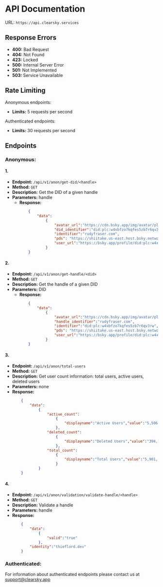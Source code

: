 # API Documentation

URL: `https://api.clearsky.services`

## Response Errors
- **400:** Bad Request
- **404:** Not Found
- **423:** Locked
- **500:** Internal Server Error
- **501:** Not Implemented
- **503:** Service Unavailable

## Rate Limiting

Anonymous endpoints:
- **Limits:** 5 requests per second

Authenticated endpoints:
- **Limits:** 30 requests per second

## Endpoints

### Anonymous:

#### 1.

- **Endpoint:** `/api/v1/anon/get-did/<handle>`
- **Method:** `GET`
- **Description:** Get the DID of a given handle
- **Parameters:** handle
  - **Response:**
      ```json
          {
              "data":
                  {
                      "avatar_url":"https://cdn.bsky.app/img/avatar/plain/did:plc:w4xbfzo7kqfes5zb7r6qv3rw/bafkreicbh2mxpza6xhdwfwdvro33jlioue3g4elfp75u3je64dbvjk44la",
                      "did_identifier":"did:plc:w4xbfzo7kqfes5zb7r6qv3rw",
                      "identifier":"rudyfraser.com",
                      "pds": "https://shiitake.us-east.host.bsky.network",
                      "user_url":"https://bsky.app/profile/did:plc:w4xbfzo7kqfes5zb7r6qv3rw"
                  }
          }

#### 2.

- **Endpoint:** `/api/v1/anon/get-handle/<did>`
- **Method:** `GET`
- **Description:** Get the handle of a given DID
- **Parameters:** DID
  - **Response:**
      ```json
          {
              "data":
                  {
                      "avatar_url":"https://cdn.bsky.app/img/avatar/plain/did:plc:w4xbfzo7kqfes5zb7r6qv3rw/bafkreicbh2mxpza6xhdwfwdvro33jlioue3g4elfp75u3je64dbvjk44la",
                      "handle_identifier":"rudyfraser.com",
                      "identifier":"did:plc:w4xbfzo7kqfes5zb7r6qv3rw",
                      "pds": "https://shiitake.us-east.host.bsky.network",
                      "user_url":"https://bsky.app/profile/did:plc:w4xbfzo7kqfes5zb7r6qv3rw"
                  }
          }

#### 3.

- **Endpoint:** `/api/v1/anon/total-users`
- **Method:** `GET`
- **Description:** Get user count information: total users, active users, deleted users
- **Parameters:** none
- **Response:**
    ```json
        {
            "data":
                {
                    "active_count":
                        {
                            "displayname":"Active Users","value":"5,506,791"
                        },
                    "deleted_count":
                        {
                            "displayname":"Deleted Users","value":"394,545"
                        },
                    "total_count":
                        {
                            "displayname":"Total Users","value":"5,901,336"
                        }
                }
        }

#### 4.

- **Endpoint:** `/api/v1/anon/validation/validate-handle/<handle>`
- **Method:** `GET`
- **Description:** Validate a handle
- **Parameters:** handle
- **Response:**
    ```json
        {
            "data":
                {
                    "valid":"true"
                },
            "identity":"thieflord.dev"
        }

### Authenticated:

For information about authenticated endpoints please contact us at [support@clearsky.app](mailto:support@clearsky.app)